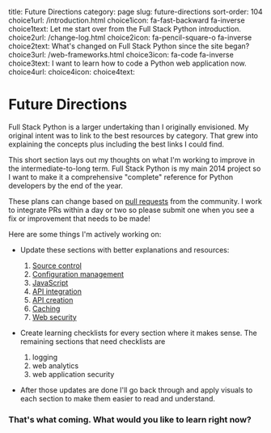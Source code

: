 title: Future Directions
category: page
slug: future-directions
sort-order: 104
choice1url: /introduction.html
choice1icon: fa-fast-backward fa-inverse
choice1text: Let me start over from the Full Stack Python introduction.
choice2url: /change-log.html
choice2icon: fa-pencil-square-o fa-inverse
choice2text: What's changed on Full Stack Python since the site began?
choice3url: /web-frameworks.html
choice3icon: fa-code fa-inverse
choice3text: I want to learn how to code a Python web application now.
choice4url:
choice4icon:
choice4text:


# Future Directions
Full Stack Python is a larger undertaking than I originally envisioned. My
original intent was to link to the best resources by category. That grew into
explaining the concepts plus including the best links I could find.

This short section lays out my thoughts on what I'm working to improve in the
intermediate-to-long term. Full Stack Python is my main 2014 project so I want 
to make it a comprehensive "complete" reference for Python developers by the
end of the year.

These plans can change based on 
[pull requests](https://github.com/makaimc/fullstackpython.github.com/pulls)
from the community. I work to integrate PRs within a day or two so please 
submit one when you see a fix or improvement that needs to be made!

Here are some things I'm actively working on:

* Update these sections with better explanations and resources: 

    1. [Source control](/source-control.html)
    1. [Configuration management](/configuration-management.html)
    1. [JavaScript](/javascript.html)
    1. [API integration](/api-integration.html)
    1. [API creation](/api-creation.html)
    1. [Caching](/caching.html)
    1. [Web security](/web-application-security.html)

* Create learning checklists for every section where it makes sense. The
  remaining sections that need checklists are 

    1. logging
    1. web analytics
    1. web application security

* After those updates are done I'll go back through and apply visuals to
  each section to make them easier to read and understand.


### That's what coming. What would you like to learn right now?
